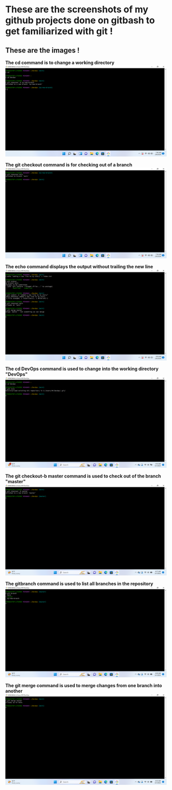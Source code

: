 # These are the screenshots of my github projects done on gitbash to get familiarized with git !
## These are the images !

**The cd command is to change a working directory**
![cd](./1_cd.png)

**The git checkout command is for checking out of a branch**
![gitcheckout](./2_gitcheckout.png)

**The echo command displays the output without trailing the new line**
![echo](./3_echo.png)

**The cd DevOps command is used to change into the working directory "DevOps"**
![cdDevOps](./4_cdDevOps.png)

**The git checkout-b master command is used to check out of the branch "master"**
![gitcheckout](./5_gitcheckout-bmaster.png)

**The gitbranch command is used to list all branches in the repository**
![gitbranch](./6_gitbranch.png)

**The git merge command is used to merge changes from one branch into another**
![gitmerge](./7_gitmerge.png)
